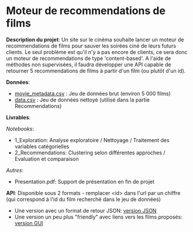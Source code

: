 # Moteur de recommendations de films

**Description du projet**:
Un site sur le cinéma souhaite lancer un moteur de recommendations de films pour sauver les soirées ciné de leurs futurs clients.
Le seul problème est qu'il n'y a pas encore de clients, ce sera donc un moteur de recommendations de type 'content-based'.
A l'aide de méthodes non supervisées, il faudra développer une API capable de retourner 5 recommendations de films à partir d'un film 
(ou plutôt d'un id).

**Données**:
* [movie_metadata.csv](movie_metadata.csv) : Jeu de données brut (environ 5 000 films)
* [data.csv](data.csv) : Jeu de données nettoyé (utilisé dans la partie Recommendations)

**Livrables**:

*Notebooks*:
* 1_Exploration: Analyse exploratoire / Nettoyage / Traitement des variables catégorielles
* 2_Recommendations: Clustering selon différentes approches / Evaluation et comparaison

*Autres*:
* Presentation.pdf: Support de présentation en fin de projet

**API**:
Disponible sous 2 formats - remplacer \<id\> dans l'url par un chiffre (qui correspond à l'id du film recherché dans le jeu de données)
* Une version avec un format de retour JSON: [version JSON](http://weber-thomas.fr/ocr/project3/recommend/<id>)
* Une version un peu plus "friendly" avec liens vers les films proposés: [version GUI](http://weber-thomas.fr/ocr/project3/gui/recommend/<id>)
